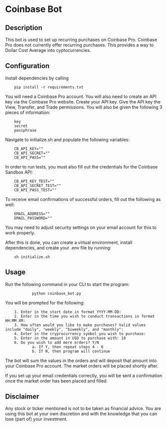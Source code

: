 # Coinbase Bot

<h2> Description </h2>
This bot is used to set up recurring purchases on Coinbase Pro.
Coinbase Pro does not currently offer recurring purchases.
This provides a way to Dollar Cost Average into cyptocurrencies.


<h2> Configuration </h2>
Install dependencies by calling

        pip install -r requirements.txt

You will need a Coinbase Pro account. You will also need to
create an API key via the Coinbase Pro website. Create your API key. 
Give the API key the View, Transfer, and Trade permissions. You will
also be given the following 3 pieces of information:

        key
        secret
        passphrase

Navigate to initialize.sh and populate the following variables:

        CB_API_KEY=""
        CB_API_SECRET=""
        CB_API_PASS=""

In order to run tests, you must also fill out the credentials for the Coinbase Sandbox
API:
                
        CB_API_KEY_TEST=""
        CB_API_SECRET_TEST=""
        CB_API_PASS_TEST=""

To receive email confirmations of successful orders, fill out the following as well:

        EMAIL_ADDRESS=""
        EMAIL_PASSWORD=""

You may need to adjust security settings on your email account for this to work properly.

After this is done, you can create a virtual environment, install dependencies, and create your .env file by running:

        sh initialize.sh


<h2> Usage </h2>

Run the following command in your CLI to start the program:

                python coinbase_bot.py

You will be prompted for the following:

        1. Enter in the start date in format YYYY-MM-DD:
        2. Enter in the time you wish to conduct transactions in format HH:MM XM:
        3. How often would you like to make purchases? Valid values include "daily", "weekly", "biweekly", and "monthly":
        4. Enter in the cryprocurrency symbol you wish to purchase:
        5. Enter in the amount in USD to purchase with: 10
        6. Do you wish to add more orders? Y/N
                a. If Y, then repeat steps 4 - 6
                b. If N, then program will continue

The bot will sum the values in the orders and will deposit that amount into your Coinbase
Pro account. The market orders will be placed shortly after.

If you set up your email credentials correctly, you will be sent a confirmation once the
market order has been placed and filled.


<h2> Disclaimer </h2>
Any stock or ticker mentioned is not to be taken as financial advice. You are using this bot at your own discretion and with the knowledge that you can lose (part of) your investment.